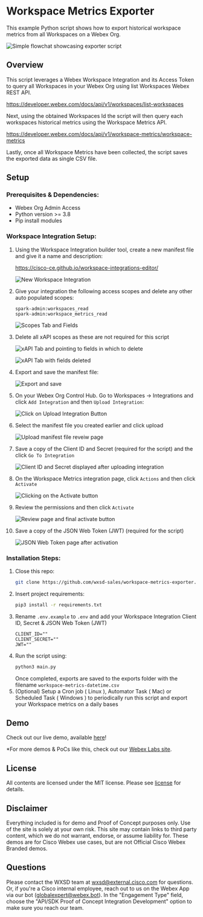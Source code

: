 
# Workspace Metrics Exporter

This example Python script shows how to export historical workspace metrics from all Workspaces on a Webex Org. 

![Simple flowchat showcasing exporter script](images/Workspace%20Metrics%20Exporter.png)

## Overview

This script leverages a Webex Workspace Integration and its Access Token to query all Workspaces in your Webex Org using list Workspaces Webex REST API.

https://developer.webex.com/docs/api/v1/workspaces/list-workspaces

Next, using the obtained Workspaces Id the script will then query each workspaces historical metrics using the Workspace Metrics API.

https://developer.webex.com/docs/api/v1/workspace-metrics/workspace-metrics

Lastly, once all Workspace Metrics have been collected, the script saves the exported data as single CSV file.


## Setup

### Prerequisites & Dependencies: 

- Webex Org Admin Access
- Python version >= 3.8
- Pip install modules

<!-- GETTING STARTED -->

### Workspace Integration Setup:

1. Using the Workspace Integration builder tool, create a new manifest file and give it a name and description:

    https://cisco-ce.github.io/workspace-integrations-editor/

    ![New Workspace Integration](images/image-01.png)

2. Give your integration the following access scopes and delete any other auto populated scopes:
    ```
    spark-admin:workspaces_read
    spark-admin:workspace_metrics_read
    ```
    ![Scopes Tab and Fields](images/image-02.png)

3. Delete all xAPI scopes as these are not required for this script

    ![xAPI Tab and pointing to fields in which to delete](images/image-03.png)

    ![xAPI Tab with fields deleted](images/image-04.png)

4. Export and save the manifest file:

    ![Export and save](images/image-05.png)

5. On your Webex Org Control Hub. Go to Workspaces -> Integrations and click ``Add Integration`` and then ``Upload Integration``:

    ![Click on Upload Integration Button](images/image-06.png)

6. Select the manifest file you created earlier and click upload

    ![Upload manifest file reveiw page](images/image-07.png)

7. Save a copy of the Client ID and Secret (required for the script) and the click ``Go To Integration``

    ![Client ID and Secret displayed after uploading integration](images/image-08.png)

8. On the Workspace Metrics integration page, click ``Actions`` and then click ``Activate``

   ![Clicking on the Activate button](images/image-09.png)

9. Review the permissions and then click ``Activate``

    ![Review page and final activate button](images/image-10.png)

10. Save a copy of the JSON Web Token (JWT) (required for the script)

    ![JSON Web Token page after activation](images/image-11.png)


### Installation Steps:

1.  Close this repo:
    ```sh
    git clone https://github.com/wxsd-sales/workspace-metrics-exporter.git
    ```
2.  Insert project requirements:
    ```sh
    pip3 install -r requirements.txt
    ```
3. Rename ``.env.example`` to ``.env`` and add your Workspace Integration Client ID, Secret & JSON Web Token (JWT)
    ```
    CLIENT_ID=""
    CLIENT_SECRET=""
    JWT=""
    ```
4. Run the script using:
    ```sh
    python3 main.py
    ```
    Once completed, exports are saved to the exports folder with the filename ``workspace-metrics-datetime.csv``
5. (Optional) Setup a Cron job ( Linux ), Automator Task ( Mac)  or Scheduled Task ( Windows ) to periodically run this script and export your Workspace metrics on a daily bases
    
    
    
## Demo

Check out our live demo, available [here](https://app.vidcast.io/share/embed/c95e524a-43e4-4ffe-a5c6-d8654ed98da3)!

*For more demos & PoCs like this, check out our [Webex Labs site](https://collabtoolbox.cisco.com/webex-labs).


## License

All contents are licensed under the MIT license. Please see [license](LICENSE) for details.


## Disclaimer
  
 Everything included is for demo and Proof of Concept purposes only. Use of the site is solely at your own risk. This site may contain links to third party content, which we do not warrant, endorse, or assume liability for. These demos are for Cisco Webex use cases, but are not Official Cisco Webex Branded demos.


## Questions
Please contact the WXSD team at [wxsd@external.cisco.com](mailto:wxsd@external.cisco.com?subject=workspace-metrics-exporter) for questions. Or, if you're a Cisco internal employee, reach out to us on the Webex App via our bot (globalexpert@webex.bot). In the "Engagement Type" field, choose the "API/SDK Proof of Concept Integration Development" option to make sure you reach our team. 
